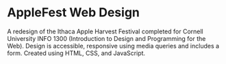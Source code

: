 # AppleFest Web Design

A redesign of the Ithaca Apple Harvest Festival completed for Cornell University INFO 1300 (Introduction to Design and Programming for the Web). Design is accessible, responsive using media queries and includes a form. Created using HTML, CSS, and JavaScript.
